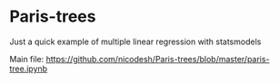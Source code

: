 # Paris-trees
Just a quick example of multiple linear regression with statsmodels

Main file: https://github.com/nicodesh/Paris-trees/blob/master/paris-tree.ipynb

